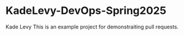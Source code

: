 # KadeLevy-DevOps-Spring2025
Kade Levy
This is an example project for demonstraiting pull requests.
